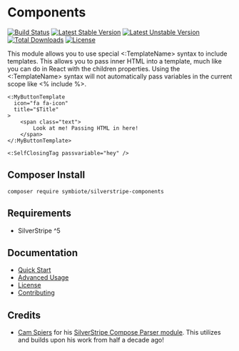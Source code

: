 # Components

[![Build Status](https://travis-ci.org/symbiote/silverstripe-components.svg?branch=master)](https://travis-ci.org/symbiote/silverstripe-components)
[![Latest Stable Version](https://poser.pugx.org/symbiote/silverstripe-components/version.svg)](https://github.com/symbiote/silverstripe-components/releases)
[![Latest Unstable Version](https://poser.pugx.org/symbiote/silverstripe-components/v/unstable.svg)](https://packagist.org/packages/symbiote/silverstripe-components)
[![Total Downloads](https://poser.pugx.org/symbiote/silverstripe-components/downloads.svg)](https://packagist.org/packages/symbiote/silverstripe-components)
[![License](https://poser.pugx.org/symbiote/silverstripe-components/license.svg)](https://github.com/symbiote/silverstripe-components/blob/master/LICENSE.md)

This module allows you to use special <:TemplateName> syntax to include templates. This allows you to pass inner HTML into a template, much like you can do in React with the children properties. Using the <:TemplateName> syntax will not automatically pass variables in the current scope like <% include %>.

```
<:MyButtonTemplate 
  icon="fa fa-icon"
  title="$Title"
>
    <span class="text">
        Look at me! Passing HTML in here!
    </span>
</:MyButtonTemplate>
```

```
<:SelfClosingTag passvariable="hey" />
```

## Composer Install

```
composer require symbiote/silverstripe-components
```

## Requirements

* SilverStripe ^5

## Documentation

* [Quick Start](docs/en/quick-start.md)
* [Advanced Usage](docs/en/advanced-usage.md)
* [License](LICENSE.md)
* [Contributing](CONTRIBUTING.md)

## Credits

* [Cam Spiers](https://github.com/camspiers) for his [SilverStripe Compose Parser module](https://github.com/heyday/silverstripe-composeparser/). This utilizes and builds upon his work from half a decade ago!
